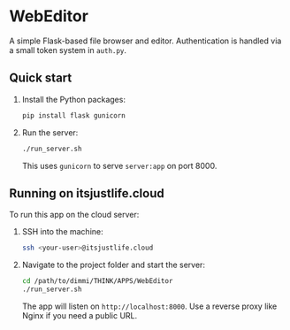 # WebEditor

A simple Flask-based file browser and editor. Authentication is handled via a small token system in `auth.py`.

## Quick start

1. Install the Python packages:
   ```bash
   pip install flask gunicorn
   ```
2. Run the server:
   ```bash
   ./run_server.sh
   ```
   This uses `gunicorn` to serve `server:app` on port 8000.

## Running on itsjustlife.cloud

To run this app on the cloud server:

1. SSH into the machine:
   ```bash
   ssh <your-user>@itsjustlife.cloud
   ```
2. Navigate to the project folder and start the server:
   ```bash
   cd /path/to/dimmi/THINK/APPS/WebEditor
   ./run_server.sh
   ```
   The app will listen on `http://localhost:8000`. Use a reverse proxy like Nginx if you need a public URL.
